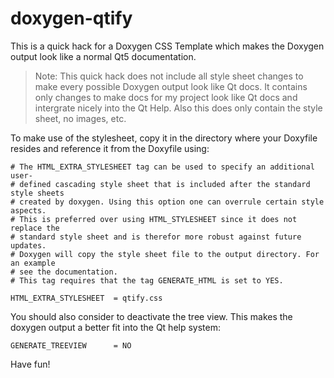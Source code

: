 doxygen-qtify
=============

This is a quick hack for a Doxygen CSS Template which makes the Doxygen output 
look like a normal Qt5 documentation.

> Note: This quick hack does not include all style sheet changes to make every
possible Doxygen output look like Qt docs. It contains only changes to make 
docs for my project look like Qt docs and intergrate nicely into the Qt Help.
Also this does only contain the style sheet, no images, etc.

To make use of the stylesheet, copy it in the directory where your Doxyfile
resides and reference it from the Doxyfile using:

```
# The HTML_EXTRA_STYLESHEET tag can be used to specify an additional user-
# defined cascading style sheet that is included after the standard style sheets
# created by doxygen. Using this option one can overrule certain style aspects.
# This is preferred over using HTML_STYLESHEET since it does not replace the
# standard style sheet and is therefor more robust against future updates.
# Doxygen will copy the style sheet file to the output directory. For an example
# see the documentation.
# This tag requires that the tag GENERATE_HTML is set to YES.

HTML_EXTRA_STYLESHEET  = qtify.css
```

You should also consider to deactivate the tree view. This makes the doxygen
output a better fit into the Qt help system:

```
GENERATE_TREEVIEW      = NO
```

Have fun!


